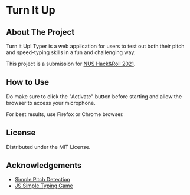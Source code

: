# Turn It Up

<!-- ABOUT THE PROJECT -->
## About The Project

Turn it Up! Typer is a web application for users to test out both their pitch and speed-typing skills in a fun and challenging way.

This project is a submission for [NUS Hack&Roll 2021](https://hacknroll.nushackers.org/).

<!-- USAGE EXAMPLES -->
## How to Use

Do make sure to click the "Activate" button before starting and allow the browser to access your microphone.

For best results, use Firefox or Chrome browser.

<!-- LICENSE -->
## License

Distributed under the MIT License.

<!-- ACKNOWLEDGEMENTS -->
## Acknowledgements

* [Simple Pitch Detection](https://github.com/cwilso/PitchDetect/)
* [JS Simple Typing Game](https://github.com/sayantanm19/js-simple-typing-game)
